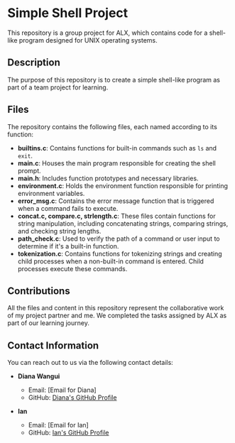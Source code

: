 # Simple Shell Project

This repository is a group project for ALX, which contains code for a shell-like program designed for UNIX operating systems.

## Description

The purpose of this repository is to create a simple shell-like program as part of a team project for learning.

## Files

The repository contains the following files, each named according to its function:

- **builtins.c**: Contains functions for built-in commands such as `ls` and `exit`.
- **main.c**: Houses the main program responsible for creating the shell prompt.
- **main.h**: Includes function prototypes and necessary libraries.
- **environment.c**: Holds the environment function responsible for printing environment variables.
- **error_msg.c**: Contains the error message function that is triggered when a command fails to execute.
- **concat.c, compare.c, strlength.c**: These files contain functions for string manipulation, including concatenating strings, comparing strings, and checking string lengths.
- **path_check.c**: Used to verify the path of a command or user input to determine if it's a built-in function.
- **tokenization.c**: Contains functions for tokenizing strings and creating child processes when a non-built-in command is entered. Child processes execute these commands.

## Contributions

All the files and content in this repository represent the collaborative work of my project partner and me. We completed the tasks assigned by ALX as part of our learning journey.

## Contact Information

You can reach out to us via the following contact details:

- **Diana Wangui**
  - Email: [Email for Diana]
  - GitHub: [Diana's GitHub Profile](https://github.com/DianaWangui)

- **Ian**
  - Email: [Email for Ian]
  - GitHub: [Ian's GitHub Profile](https://github.com/Omuganda863)

